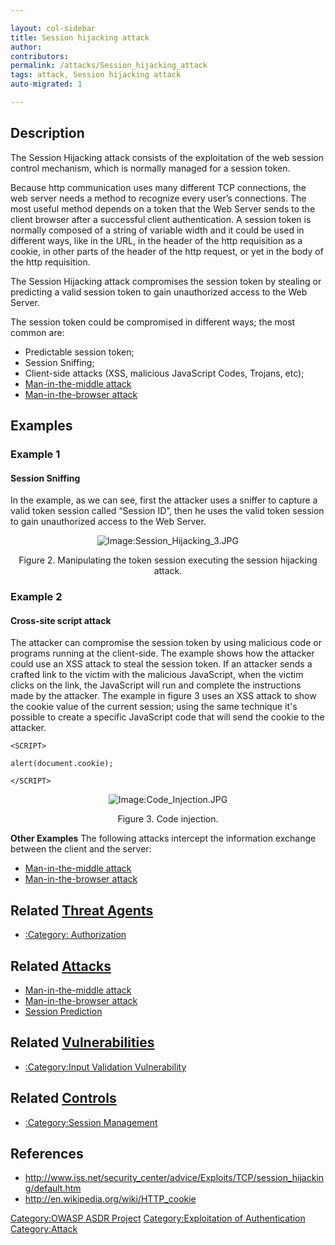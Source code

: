 ```yaml
---

layout: col-sidebar
title: Session hijacking attack
author: 
contributors: 
permalink: /attacks/Session_hijacking_attack
tags: attack, Session hijacking attack
auto-migrated: 1

---
```


## Description

The Session Hijacking attack consists of the exploitation of the web
session control mechanism, which is normally managed for a session
token.

Because http communication uses many different TCP connections, the web
server needs a method to recognize every user’s connections. The most
useful method depends on a token that the Web Server sends to the client
browser after a successful client authentication. A session token is
normally composed of a string of variable width and it could be used in
different ways, like in the URL, in the header of the http requisition
as a cookie, in other parts of the header of the http request, or yet in
the body of the http requisition.

The Session Hijacking attack compromises the session token by stealing
or predicting a valid session token to gain unauthorized access to the
Web Server.

The session token could be compromised in different ways; the most
common are:

  - Predictable session token;
  - Session Sniffing;
  - Client-side attacks (XSS, malicious JavaScript Codes, Trojans, etc);
  - [Man-in-the-middle attack](Man-in-the-middle_attack "wikilink")
  - [Man-in-the-browser attack](Man-in-the-browser_attack "wikilink")

## Examples

### Example 1

#### Session Sniffing

In the example, as we can see, first the attacker uses a sniffer to
capture a valid token session called “Session ID”, then he uses the
valid token session to gain unauthorized access to the Web Server.

<center>

![Image:Session_Hijacking_3.JPG](Session_Hijacking_3.JPG
"Image:Session_Hijacking_3.JPG")

Figure 2. Manipulating the token session executing the session hijacking
attack.

</center>

### Example 2

#### Cross-site script attack

The attacker can compromise the session token by using malicious code or
programs running at the client-side. The example shows how the attacker
could use an XSS attack to steal the session token. If an attacker sends
a crafted link to the victim with the malicious JavaScript, when the
victim clicks on the link, the JavaScript will run and complete the
instructions made by the attacker. The example in figure 3 uses an XSS
attack to show the cookie value of the current session; using the same
technique it's possible to create a specific JavaScript code that will
send the cookie to the attacker.

    <SCRIPT>

    alert(document.cookie);

    </SCRIPT>

<center>

![Image:Code_Injection.JPG](Code_Injection.JPG
"Image:Code_Injection.JPG")

Figure 3. Code injection.

</center>

**Other Examples** The following attacks intercept the information
exchange between the client and the server:

  - [Man-in-the-middle attack](Man-in-the-middle_attack "wikilink")
  - [Man-in-the-browser attack](Man-in-the-browser_attack "wikilink")

## Related [Threat Agents](Threat_Agents "wikilink")

  - [:Category: Authorization](:Category:_Authorization "wikilink")

## Related [Attacks](Attacks "wikilink")

  - [Man-in-the-middle attack](Man-in-the-middle_attack "wikilink")
  - [Man-in-the-browser attack](Man-in-the-browser_attack "wikilink")
  - [Session Prediction](Session_Prediction "wikilink")

## Related [Vulnerabilities](https://owasp.org/www-community/vulnerabilities/)

  - [:Category:Input Validation
    Vulnerability](:Category:Input_Validation_Vulnerability "wikilink")

## Related [Controls](https://owasp.org/www-community/controls/)

  - [:Category:Session
    Management](:Category:Session_Management "wikilink")

## References

  - <http://www.iss.net/security_center/advice/Exploits/TCP/session_hijacking/default.htm>
  - <http://en.wikipedia.org/wiki/HTTP_cookie>

[Category:OWASP ASDR Project](Category:OWASP_ASDR_Project "wikilink")
[Category:Exploitation of
Authentication](Category:Exploitation_of_Authentication "wikilink")
[Category:Attack](Category:Attack "wikilink")
